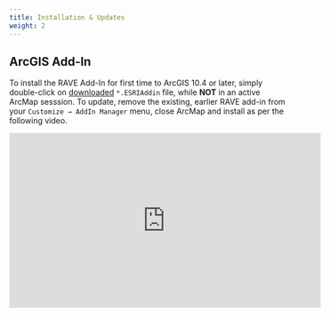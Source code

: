 ```yaml
---
title: Installation & Updates
weight: 2
---
```


## ArcGIS Add-In

To install the RAVE Add-In for first time to ArcGIS 10.4 or later, simply double-click on [downloaded]() `*.ESRIAddin` file, while **NOT** in an active ArcMap sesssion. To update, remove the existing, earlier RAVE add-in from your `Customize → AddIn Manager` menu, close ArcMap and install as per the following video.

<iframe width="560" height="315" src="https://youtu.be/wKtRnkpTc70" frameborder="0" allow="autoplay; encrypted-media" allowfullscreen></iframe>
